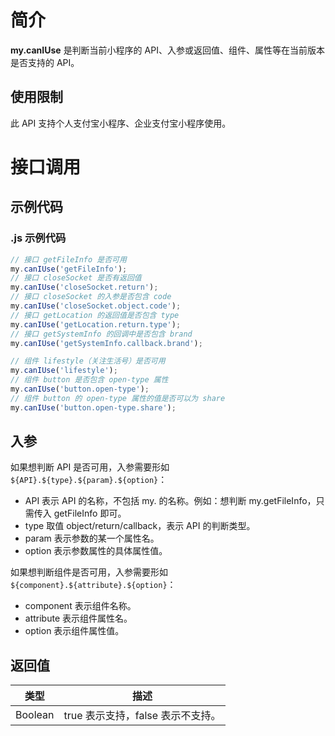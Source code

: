 # 简介

**my.canIUse** 是判断当前小程序的 API、入参或返回值、组件、属性等在当前版本是否支持的 API。

## 使用限制

此 API 支持个人支付宝小程序、企业支付宝小程序使用。

# 接口调用

## 示例代码

### .js 示例代码

```javascript
// 接口 getFileInfo 是否可用
my.canIUse('getFileInfo');
// 接口 closeSocket 是否有返回值
my.canIUse('closeSocket.return');
// 接口 closeSocket 的入参是否包含 code
my.canIUse('closeSocket.object.code');
// 接口 getLocation 的返回值是否包含 type
my.canIUse('getLocation.return.type');
// 接口 getSystemInfo 的回调中是否包含 brand
my.canIUse('getSystemInfo.callback.brand');

// 组件 lifestyle（关注生活号）是否可用
my.canIUse('lifestyle');
// 组件 button 是否包含 open-type 属性
my.canIUse('button.open-type');
// 组件 button 的 open-type 属性的值是否可以为 share
my.canIUse('button.open-type.share');
```

## 入参

如果想判断 API 是否可用，入参需要形如 `${API}.${type}.${param}.${option}`：

- API 表示 API 的名称，不包括 my. 的名称。例如：想判断 my.getFileInfo，只需传入 getFileInfo 即可。
- type 取值 object/return/callback，表示 API 的判断类型。
- param 表示参数的某一个属性名。
- option 表示参数属性的具体属性值。

如果想判断组件是否可用，入参需要形如 `${component}.${attribute}.${option}`：

- component 表示组件名称。
- attribute 表示组件属性名。
- option 表示组件属性值。

## 返回值

| **类型** | **描述**                          |
| -------- | --------------------------------- |
| Boolean  | true 表示支持，false 表示不支持。 |
